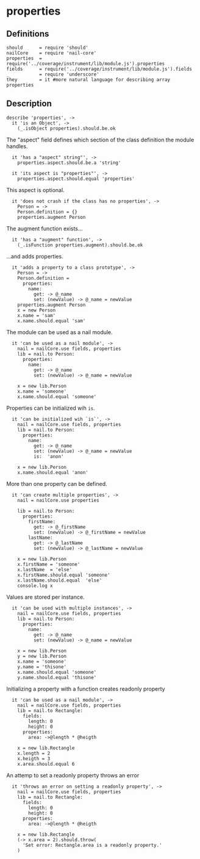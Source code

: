 properties
==========
Definitions
-----------

    should      = require 'should'
    nailCore    = require 'nail-core'
    properties  = require('../coverage/instrument/lib/module.js').properties
    fields      = require('../coverage/instrument/lib/module.js').fields
    _           = require 'underscore'
    they        = it #more natural language for describing array properties

Description
-----------

    describe 'properties', ->
      it 'is an Object', ->
        (_.isObject properties).should.be.ok

The "aspect" field defines which section of the class definition
the module handles.

      it 'has a "aspect" string"', ->
        properties.aspect.should.be.a 'string'

      it 'its aspect is "properties"', ->
        properties.aspect.should.equal 'properties'

This aspect is optional.

      it 'does not crash if the class has no properties', ->
        Person = ->
        Person.definition = {}
        properties.augment Person

The augment function exists...

      it 'has a "augment" function', ->
        (_.isFunction properties.augment).should.be.ok

...and adds properties.

      it 'adds a property to a class prototype', ->
        Person = ->
        Person.definition =
          properties:
            name:
              get: -> @_name
              set: (newValue) -> @_name = newValue
        properties.augment Person
        x = new Person
        x.name = 'sam'
        x.name.should.equal 'sam'

The module can be used as a nail module.

      it 'can be used as a nail module', ->
        nail = nailCore.use fields, properties
        lib = nail.to Person:
          properties:
            name:
              get: -> @_name
              set: (newValue) -> @_name = newValue

        x = new lib.Person
        x.name = 'someone'
        x.name.should.equal 'someone'

Properties can be initialized wih `is`.

      it 'can be initialized wih `is`', ->
        nail = nailCore.use fields, properties
        lib = nail.to Person:
          properties:
            name:
              get: -> @_name
              set: (newValue) -> @_name = newValue
              is:  'anon'

        x = new lib.Person
        x.name.should.equal 'anon'

More than one property can be defined.

      it 'can create multiple properties', ->
        nail = nailCore.use properties

        lib = nail.to Person:
          properties:
            firstName:
              get: -> @_firstName
              set: (newValue) -> @_firstName = newValue
            lastName:
              get: -> @_lastName
              set: (newValue) -> @_lastName = newValue

        x = new lib.Person
        x.firstName = 'someone'
        x.lastName  = 'else'
        x.firstName.should.equal 'someone'
        x.lastName.should.equal  'else'
        console.log x

Values are stored per instance.

      it 'can be used with multiple instances', ->
        nail = nailCore.use fields, properties
        lib = nail.to Person:
          properties:
            name:
              get: -> @_name
              set: (newValue) -> @_name = newValue

        x = new lib.Person
        y = new lib.Person
        x.name = 'someone'
        y.name = 'thisone'
        x.name.should.equal 'someone'
        y.name.should.equal 'thisone'

Initializing a property with a function creates readonly property

      it 'can be used as a nail module', ->
        nail = nailCore.use fields, properties
        lib = nail.to Rectangle:
          fields:
            length: 0
            height: 0
          properties:
            area: ->@length * @heigth

        x = new lib.Rectangle
        x.length = 2
        x.heigth = 3
        x.area.should.equal 6

An attemp to set a readonly property throws an error

      it 'throws an error on setting a readonly property', ->
        nail = nailCore.use fields, properties
        lib = nail.to Rectangle:
          fields:
            length: 0
            height: 0
          properties:
            area: ->@length * @heigth

        x = new lib.Rectangle
        (-> x.area = 2).should.throw(
          'Set error: Rectangle.area is a readonly property.'
        )
